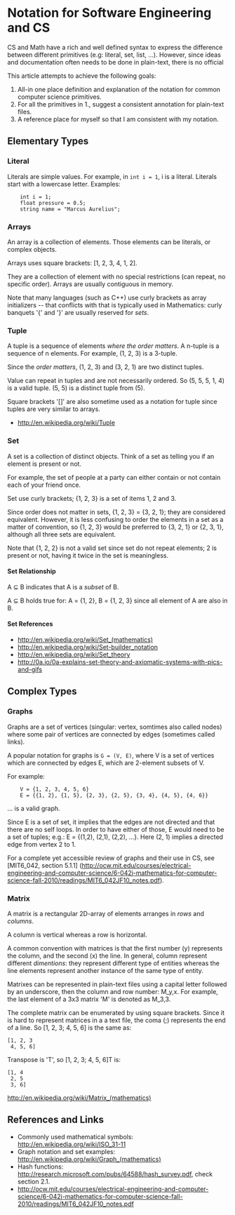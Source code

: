 
# Notation for Software Engineering and CS

CS and Math have a rich and well defined syntax to express the difference between different primitives (e.g: literal, set, list, ...). However, since ideas and documentation often needs to be done in plain-text, there is no official

This article attempts to achieve the following goals:

1. All-in one place definition and explanation of the notation for common computer science primitives.
2. For all the primitives in 1., suggest a consistent annotation for plain-text files.
3. A reference place for myself so that I am consistent with my notation.

## Elementary Types

### Literal

Literals are simple values. For example, in `int i = 1`, i is a literal. Literals start with a lowercase letter. Examples:

		int i = 1;
		float pressure = 0.5;
		string name = "Marcus Aurelius";

### Arrays

An array is a collection of elements. Those elements can be literals, or complex objects.

Arrays uses square brackets: [1, 2, 3, 4, 1, 2].

They are a collection of element with no special restrictions (can repeat, no specific order). Arrays are usually contiguous in memory.

Note that many languages (such as C++) use curly brackets as array initializers -- that conflicts with that is typically used in Mathematics: curly banquets '{' and '}' are usually reserved for _sets_.

### Tuple

A tuple is a sequence of elements _where the order matters_. A n-tuple is a sequence of n elements. For example, (1, 2, 3) is a 3-tuple.

Since the _order matters_, (1, 2, 3) and (3, 2, 1) are two distinct tuples.

Value can repeat in tuples and are not necessarily ordered. So (5, 5, 5, 1, 4) is a valid tuple. (5, 5) is a distinct tuple from (5).

Square brackets '[]' are also sometime used as a notation for tuple since tuples are very similar to arrays.

- http://en.wikipedia.org/wiki/Tuple

### Set

A set is a collection of distinct objects. Think of a set as telling you if an element is present or not.

For example, the set of people at a party can either contain or not contain each of your friend once.

Set use curly brackets; {1, 2, 3} is a set of items 1, 2 and 3.

Since order does not matter in sets, {1, 2, 3} = {3, 2, 1}; they are considered equivalent. However, it is less confusing to order the elements in a set as a matter of convention, so {1, 2, 3} would be preferred to {3, 2, 1} or {2, 3, 1}, although all three sets are equivalent.

Note that {1, 2, 2} is not a valid set since set do not repeat elements; 2 is present or not, having it twice in the set is meaningless.

#### Set Relationship

A ⊆ B indicates that A is a _subset_ of B.

A ⊆ B holds true for: A = {1, 2}, B = {1, 2, 3} since all element of A are also in B.

#### Set References

- http://en.wikipedia.org/wiki/Set_(mathematics)
- http://en.wikipedia.org/wiki/Set-builder_notation
- http://en.wikipedia.org/wiki/Set_theory
- http://0a.io/0a-explains-set-theory-and-axiomatic-systems-with-pics-and-gifs

## Complex Types

### Graphs

Graphs are a set of vertices (singular: vertex, somtimes also called nodes) where some pair of vertices are connected by edges (sometimes called links).

A popular notation for graphs is `G = (V, E)`, where V is a set of vertices which are connected by edges E, which are 2-element subsets of V.

For example:

		V = {1, 2, 3, 4, 5, 6}
		E = {{1, 2}, {1, 5}, {2, 3}, {2, 5}, {3, 4}, {4, 5}, {4, 6}}

... is a valid graph.

Since E is a set of set, it implies that the edges are not directed and that there are no self loops. In order to have either of those, E would need to be a set of tuples; e.g.: E = {(1,2), (2,1), (2,2), ...}. Here (2, 1) implies a directed edge from vertex 2 to 1.

For a complete yet accessible review of graphs and their use in CS, see [MIT6_042, section 5.1.1] (http://ocw.mit.edu/courses/electrical-engineering-and-computer-science/6-042j-mathematics-for-computer-science-fall-2010/readings/MIT6_042JF10_notes.pdf).

### Matrix

A matrix is a rectangular 2D-array of elements arranges in _rows_ and _columns_.

A column is vertical whereas a row is horizontal.

A common convention with matrices is that the first number (y) represents the column, and the second (x) the line. In general, column represent different _dimentions_: they represent different type of entities whereas the line elements represent another instance of the same type of entity.

Matrixes can be represented in plain-text files using a capital letter followed by an underscore, then the column and row number: M_y,x. For example, the last element of a 3x3 matrix 'M' is denoted as M_3,3.

The complete matrix can be enumerated by using square brackets. Since it is hard to represent matrices in a a text file, the coma (;) represents the end of a line. So [1, 2, 3; 4, 5, 6] is the same as:

	[1, 2, 3
	 4, 5, 6]

Transpose is 'T', so [1, 2, 3; 4, 5, 6]T is:

	[1, 4
	 2, 5
	 3, 6]

http://en.wikipedia.org/wiki/Matrix_(mathematics)

## References and Links

- Commonly used mathematical symbols: http://en.wikipedia.org/wiki/ISO_31-11
- Graph notation and set examples: http://en.wikipedia.org/wiki/Graph_(mathematics)
- Hash functions: http://research.microsoft.com/pubs/64588/hash_survey.pdf, check section 2.1.
- http://ocw.mit.edu/courses/electrical-engineering-and-computer-science/6-042j-mathematics-for-computer-science-fall-2010/readings/MIT6_042JF10_notes.pdf 
